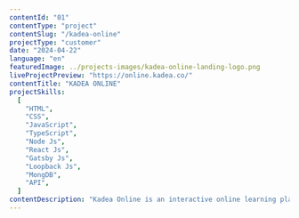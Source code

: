 ```yaml
---
contentId: "01"
contentType: "project"
contentSlug: "/kadea-online"
projectType: "customer"
date: "2024-04-22"
language: "en"
featuredImage: ../projects-images/kadea-online-landing-logo.png
liveProjectPreview: "https://online.kadea.co/"
contentTitle: "KADEA ONLINE"
projectSkills:
  [
    "HTML",
    "CSS",
    "JavaScript",
    "TypeScript",
    "Node Js",
    "React Js",
    "Gatsby Js",
    "Loopback Js",
    "MongDB",
    "API",
  ]
contentDescription: "Kadea Online is an interactive online learning platform for digital professions. It's one of my favorite projects. I developed and maintained this project for the Kadea company."
---
```

